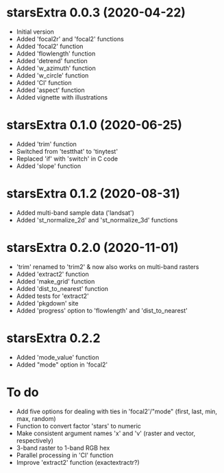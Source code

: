 # starsExtra 0.0.3 (2020-04-22)

* Initial version
* Added 'focal2r' and 'focal2' functions
* Added 'focal2' function
* Added 'flowlength' function
* Added 'detrend' function
* Added 'w_azimuth' function
* Added 'w_circle' function
* Added 'CI' function
* Added 'aspect' function
* Added vignette with illustrations

# starsExtra 0.1.0 (2020-06-25)

* Added 'trim' function
* Switched from 'testthat' to 'tinytest'
* Replaced 'if' with 'switch' in C code
* Added 'slope' function

# starsExtra 0.1.2 (2020-08-31)

* Added multi-band sample data ('landsat')
* Added 'st_normalize_2d' and 'st_normalize_3d' functions

# starsExtra 0.2.0 (2020-11-01)

* 'trim' renamed to 'trim2' & now also works on multi-band rasters
* Added 'extract2' function
* Added 'make_grid' function
* Added 'dist_to_nearest' function
* Added tests for 'extract2'
* Added 'pkgdown' site
* Added 'progress' option to 'flowlength' and 'dist_to_nearest'

# starsExtra 0.2.2

* Added 'mode_value' function
* Added "mode" option in 'focal2'

# To do

* Add five options for dealing with ties in 'focal2'/"mode" (first, last, min, max, random)
* Function to convert factor 'stars' to numeric
* Make consistent argument names 'x' and 'v' (raster and vector, respectively)
* 3-band raster to 1-band RGB hex
* Parallel processing in 'CI' function
* Improve 'extract2' function (exactextractr?)
